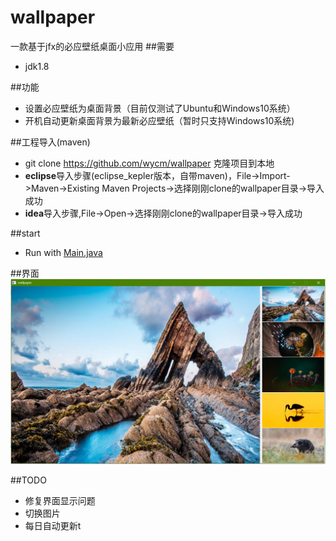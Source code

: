 ﻿wallpaper
=========  
一款基于jfx的必应壁纸桌面小应用
##需要
* jdk1.8

##功能
* 设置必应壁纸为桌面背景（目前仅测试了Ubuntu和Windows10系统）
* 开机自动更新桌面背景为最新必应壁纸（暂时只支持Windows10系统)

##工程导入(maven)
* git clone https://github.com/wycm/wallpaper 克隆项目到本地 
* **eclipse**导入步骤(eclipse_kepler版本，自带maven)，File->Import->Maven->Existing Maven Projects->选择刚刚clone的wallpaper目录->导入成功
* **idea**导入步骤,File->Open->选择刚刚clone的wallpaper目录->导入成功

##start
* Run with [Main.java](https://github.com/wycm/wallpaper/blob/master/src/main/java/com/wy/wallpaper/Main.java)

##界面
![](https://github.com/wycm/wallpaper/blob/master/img/wallpaper.png)

##TODO
* 修复界面显示问题
* 切换图片
* 每日自动更新t



